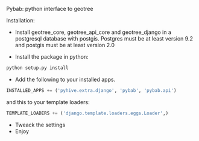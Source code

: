Pybab: python interface to geotree

Installation:
- Install geotree_core, geotree_api_core and geotree_django in a postgresql database with postgis.
  Postgres must be at least version 9.2 and postgis must be at least version 2.0

- Install the package in python:
```bash
python setup.py install
```

- Add the following to your installed apps.
```python
INSTALLED_APPS += ('pyhive.extra.django', 'pybab', 'pybab.api')
```
and this to your template loaders:
```python
TEMPLATE_LOADERS += ('django.template.loaders.eggs.Loader',)
```

- Tweack the settings
- Enjoy
